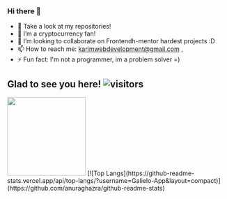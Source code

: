 ### Hi there 👋

- 🔭 Take a look at my repositories!
- 🌱 I’m a cryptocurrency fan!
- 👯 I’m looking to collaborate on Frontendh-mentor hardest projects :D
- 📫 How to reach me: karimwebdevelopment@gmail.com ,
- ⚡ Fun fact: I'm not a programmer, im a problem solver =)


## Glad to see you here! ![visitors](https://visitor-badge.glitch.me/badge?page_id=Galielo-App.todo-app)

<img height="180em" src="https://github-readme-stats.vercel.app/api?username=Galielo-App&show_icons=true&hide_border=true&&count_private=true&include_all_commits=true" /> 
[![Top Langs](https://github-readme-stats.vercel.app/api/top-langs/?username=Galielo-App&layout=compact)](https://github.com/anuraghazra/github-readme-stats)

